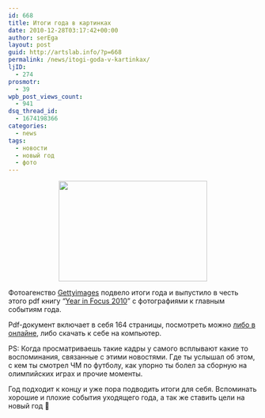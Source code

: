 ```yaml
---
id: 668
title: Итоги года в картинках
date: 2010-12-28T03:17:42+00:00
author: serEga
layout: post
guid: http://artslab.info/?p=668
permalink: /news/itogi-goda-v-kartinkax/
ljID:
  - 274
prosmotr:
  - 39
wpb_post_views_count:
  - 941
dsq_thread_id:
  - 1674198366
categories:
  - news
tags:
  - новости
  - новый год
  - фото
---
```

<center>
  <a href="http://artslab.info/wp-content/uploads/olimpic_games.jpg"><img src="http://artslab.info/wp-content/uploads/olimpic_games-300x203.jpg" alt="" title="olimpic_games" width="300" height="203" class="alignnone size-medium wp-image-669" /></a>
</center>



Фотоагенство [Gettyimages](http://www.gettyimages.com/) подвело итоги года и выпустило в честь этого pdf книгу &#8220;[Year in Focus 2010](http://gettyimagessites.com/YearInFocusBook/)&#8221; с фотографиями к главным событиям года.

Pdf-документ включает в себя 164 страницы, посмотреть можно [либо в онлайне](http://gettyimagessites.com/YearInFocusBook/), либо скачать к себе на компьютер.

PS: Когда просматриваешь такие кадры у самого всплывают какие то воспоминания, связанные с этими новостями. Где ты услышал об этом, с кем ты смотрел ЧМ по футболу, как упорно ты болел за сборную на олимпийских играх и прочие моменты.

Год подходит к концу и уже пора подводить итоги для себя. Вспоминать хорошие и плохие события уходящего года, а так же ставить цели на новый год 🙂